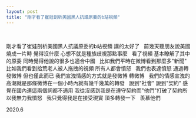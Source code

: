 ```yaml
---
layout: post
title: "剛才看了崔娃剖析美國黑人抗議原委的b站視頻"
---
```


  
&nbsp;
&nbsp;



剛才看了崔娃剖析美國黑人抗議原委的b站視頻 講的太好了
&nbsp;
前幾天聽朋友說美國燒成一片時 覺得沒什麼 心想不就是種族歧視那點事麼
&nbsp;
看了視頻 基本瞭解了其中的原委 同時覺得他說的很多也適合中國
&nbsp;
比如我們平時在微博看到那麼多"新聞" 
&nbsp;
比如我們看到拾荒老人被人拖拽的視頻 所有人都會憤怒
&nbsp;
我們也表達憤怒 通過轉發微博 但也僅此而已 我們宣洩情感的方式就是發微博 轉微博 
&nbsp;
我們的情感宣洩的高潮就是那條微博在一個小時內就有幾千幾萬的轉發
&nbsp;
說到"社會" 說到"契約" 感覺在國內連這兩個詞都不適用 我從沒感到我是在遵守契約而"他們"打破了契約所以我無力我憤怒
&nbsp;
我只覺得我是在接受現實 頂多轉發一下
&nbsp;
羡慕他們

2020.6